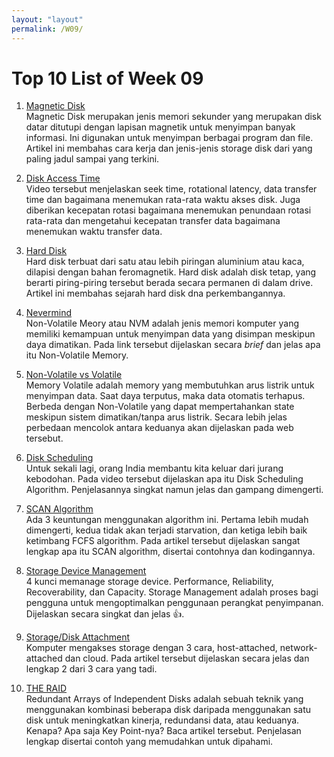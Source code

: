 ```yaml
---
layout: "layout"
permalink: /W09/
---
```


# Top 10 List of Week 09

1. [Magnetic Disk](https://www.pcmag.com/encyclopedia/term/magnetic-disk)<br>
Magnetic Disk merupakan jenis memori sekunder yang merupakan disk datar ditutupi dengan lapisan magnetik untuk menyimpan banyak informasi. Ini digunakan untuk menyimpan berbagai program dan file. Artikel ini membahas cara kerja dan jenis-jenis storage disk dari yang paling jadul sampai yang terkini.

2. [Disk Access Time](https://www.youtube.com/watch?v=9BEPnC-LETQ)<br>
Video tersebut menjelaskan seek time, rotational latency, data transfer time dan bagaimana menemukan rata-rata waktu akses disk. Juga diberikan kecepatan rotasi bagaimana menemukan penundaan rotasi rata-rata dan mengetahui kecepatan transfer data bagaimana menemukan waktu transfer data.

3. [Hard Disk](https://www.pcmag.com/encyclopedia/term/hard-disk)<br>
Hard disk terbuat dari satu atau lebih piringan aluminium atau kaca, dilapisi dengan bahan feromagnetik. Hard disk adalah disk tetap, yang berarti piring-piring tersebut berada secara permanen di dalam drive. Artikel ini membahas sejarah hard disk dna perkembangannya.

4. [Nevermind](https://www.techopedia.com/definition/2793/non-volatile-memory-nvm)<br>
Non-Volatile Meory atau NVM adalah jenis memori komputer yang memiliki kemampuan untuk menyimpan data yang disimpan meskipun daya dimatikan. Pada link tersebut dijelaskan secara *brief* dan jelas apa itu Non-Volatile Memory.

5. [Non-Volatile vs Volatile](https://courses.lumenlearning.com/collegesuccess2x48x115/chapter/volatile-and-non-volatile-computer-memory-session-6/)<br>
Memory Volatile adalah memory yang membutuhkan arus listrik untuk menyimpan data. Saat daya terputus, maka data otomatis terhapus. Berbeda dengan Non-Volatile yang dapat mempertahankan state meskipun sistem dimatikan/tanpa arus listrik. Secara lebih jelas perbedaan mencolok antara keduanya akan dijelaskan pada web tersebut.

6. [Disk Scheduling](https://www.youtube.com/watch?v=9uoa_p8q47Y)<br>
Untuk sekali lagi, orang India membantu kita keluar dari jurang kebodohan. Pada video tersebut dijelaskan apa itu Disk Scheduling Algorithm. Penjelasannya singkat namun jelas dan gampang dimengerti.

7. [SCAN Algorithm](https://www.geeksforgeeks.org/scan-elevator-disk-scheduling-algorithms/)<br>
Ada 3 keuntungan menggunakan algorithm ini. Pertama lebih mudah dimengerti, kedua tidak akan terjadi starvation, dan ketiga lebih baik ketimbang FCFS algorithm. Pada artikel tersebut dijelaskan sangat lengkap apa itu SCAN algorithm, disertai contohnya dan kodingannya.

8. [Storage Device Management](https://www.geeksforgeeks.org/storage-management/)<br>
4 kunci memanage storage device. Performance, Reliability, Recoverability, dan Capacity. Storage Management adalah proses bagi pengguna untuk mengoptimalkan penggunaan perangkat penyimpanan. Dijelaskan secara singkat dan jelas 👍.

9. [Storage/Disk Attachment](http://www.faadooengineers.com/online-study/post/cse/operating-system/275/disk-attachment)<br>
Komputer mengakses storage dengan 3 cara, host-attached, network-attached dan cloud. Pada artikel tersebut dijelaskan secara jelas dan lengkap 2 dari 3 cara yang tadi.

10. [THE RAID](https://www.geeksforgeeks.org/raid-redundant-arrays-of-independent-disks/)<br>
Redundant Arrays of Independent Disks adalah sebuah teknik yang menggunakan kombinasi beberapa disk daripada menggunakan satu disk untuk meningkatkan kinerja, redundansi data, atau keduanya. Kenapa? Apa saja Key Point-nya? Baca artikel tersebut. Penjelasan lengkap disertai contoh yang memudahkan untuk dipahami.

